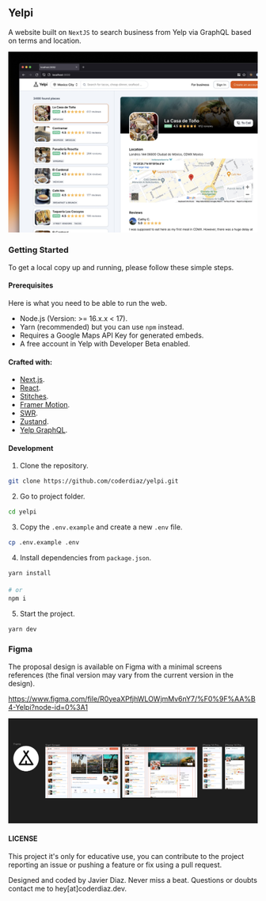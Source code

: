## Yelpi
A website built on `NextJS` to search business from Yelp via GraphQL based on terms and location.

![Yelp](./cover.jpeg)

### Getting Started
To get a local copy up and running, please follow these simple steps.

#### Prerequisites
Here is what you need to be able to run the web.
- Node.js (Version: >= 16.x.x < 17).
- Yarn (recommended) but you can use `npm` instead.
- Requires a Google Maps API Key for generated embeds.
- A free account in Yelp with Developer Beta enabled.

#### Crafted with:
- [Next.js](https://nextjs.org/).
- [React](https://reactjs.org/).
- [Stitches](https://stitches.dev/).
- [Framer Motion](https://www.framer.com/motion/).
- [SWR](https://swr.vercel.app/).
- [Zustand](https://github.com/pmndrs/zustand).
- [Yelp GraphQL](https://www.yelp.com/developers/graphql/guides/intro).

#### Development
1. Clone the repository.
```sh
git clone https://github.com/coderdiaz/yelpi.git
```

2. Go to project folder.
```sh
cd yelpi
```

3. Copy the `.env.example` and create a new `.env` file.
```sh
cp .env.example .env
```

4. Install dependencies from `package.json`.
```sh
yarn install

# or
npm i
```

5. Start the project.
```sh
yarn dev
```

### Figma
The proposal design is available on Figma with a minimal screens references (the final version may vary from the current version in the design).

https://www.figma.com/file/R0yeaXPfjhWLOWjmMv6nY7/%F0%9F%AA%B4-Yelpi?node-id=0%3A1

![Figma Preview](./figma-preview.png)

#### LICENSE
This project it's only for educative use, you can contribute to the project reporting an issue or pushing a feature or fix using a pull request.

Designed and coded by Javier Diaz. Never miss a beat. Questions or doubts contact me to hey[at]coderdiaz.dev.
